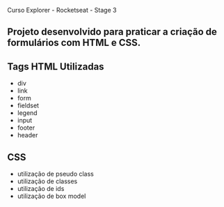 Curso Explorer - Rocketseat - Stage 3

## Projeto desenvolvido para praticar a criação de formulários com HTML e CSS.

## Tags HTML Utilizadas
  - div
  - link
  - form
  - fieldset
  - legend
  - input
  - footer
  - header

## CSS 
  - utilização de pseudo class
  - utilização de classes
  - utilização de ids
  - utilização de box model

